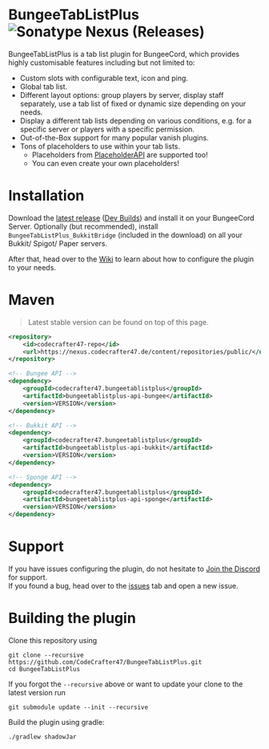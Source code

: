 <!-- Plugins -->
[spigot]: https://www.spigotmc.org/resources/bungeetablistplus.313/
[PlaceholderAPI]: https://www.spigotmc.org/resources/placeholderapi.6245/

<!-- GitHub URLs -->
[Wiki]: https://github.com/CodeCrafter47/BungeeTabListPlus/wiki
[issues]: https://github.com/CodeCrafter47/BungeeTabListPlus/issues

<!-- Other URLs -->
[Dev Builds]: https://ci.codecrafter47.de/job/BungeeTabListPlus/
[Discord]: https://discord.gg/qYX5AyJ

# BungeeTabListPlus ![Sonatype Nexus (Releases)](https://img.shields.io/nexus/r/codecrafter47.bungeetablistplus/bungeetablistplus-api-bungee?label=BungeeTablistPlus&nexusVersion=3&server=http%3A%2F%2Fnexus.codecrafter47.de)
BungeeTabListPlus is a tab list plugin for BungeeCord, which provides highly customisable features including but not limited to:

- Custom slots with configurable text, icon and ping.
- Global tab list.
- Different layout options: group players by server, display staff separately, use a tab list of fixed or dynamic size depending on your needs.
- Display a different tab lists depending on various conditions, e.g. for a specific server or players with a specific permission.
- Out-of-the-Box support for many popular vanish plugins.
- Tons of placeholders to use within your tab lists.
  - Placeholders from [PlaceholderAPI] are supported too!
  - You can even create your own placeholders!

# Installation
Download the [latest release][spigot] ([Dev Builds]) and install it on your BungeeCord Server. Optionally (but recommended), install `BungeeTabListPlus_BukkitBridge` (included in the download) on all your Bukkit/ Spigot/ Paper servers.

After that, head over to the [Wiki] to learn about how to configure the plugin to your needs.

# Maven 
> Latest stable version can be found on top of this page. 
```xml
<repository>
    <id>codecrafter47-repo</id>
    <url>https://nexus.codecrafter47.de/content/repositories/public/</url>
</repository>
```

```xml
<!-- Bungee API -->
<dependency>
    <groupId>codecrafter47.bungeetablistplus</groupId>
    <artifactId>bungeetablistplus-api-bungee</artifactId>
    <version>VERSION</version>
</dependency>

<!-- Bukkit API -->
<dependency>
    <groupId>codecrafter47.bungeetablistplus</groupId>
    <artifactId>bungeetablistplus-api-bukkit</artifactId>
    <version>VERSION</version>
</dependency>

<!-- Sponge API -->
<dependency>
    <groupId>codecrafter47.bungeetablistplus</groupId>
    <artifactId>bungeetablistplus-api-sponge</artifactId>
    <version>VERSION</version>
</dependency>
```

# Support
If you have issues configuring the plugin, do not hesitate to [Join the Discord][Discord] for support.  
If you found a bug, head over to the [issues] tab and open a new issue.

# Building the plugin

Clone this repository using
```shell script
git clone --recursive https://github.com/CodeCrafter47/BungeeTabListPlus.git
cd BungeeTabListPlus
```

If you forgot the `--recursive` above or want to update your clone to the latest version run
```shell script
git submodule update --init --recursive
```

Build the plugin using gradle:
```shell script
./gradlew shadowJar
```
